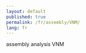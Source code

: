```yaml
---
layout: default
published: true
permalink: /fr/assembly/VNM/
lang: fr
---
```


assembly analysis VNM
